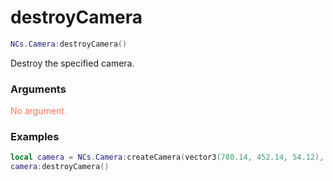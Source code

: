 # destroyCamera

```lua
NCs.Camera:destroyCamera()
```
Destroy the specified camera.

### Arguments

<span style="color : #FF7659;">No argument.</span>

### Examples
```lua
local camera = NCs.Camera:createCamera(vector3(780.14, 452.14, 54.12), 180.0)
camera:destroyCamera()
```